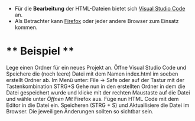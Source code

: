 * Für die **Bearbeitung** der HTML-Dateien bietet sich [Visual Studio Code](https://code.visualstudio.com/) an.
* Als Betrachter kann [Firefox](https://www.mozilla.org/) oder jeder andere Browser zum Einsatz kommen.

** Beispiel **
===
Lege einen Ordner für ein neues Projekt an.
Öffne Visual Studio Code und Speichere die (noch leere) Datei mit dem Namen index.html im soeben erstellt Ordner ab.
Im Menü unter: File -> Safe oder auf der Tastur mit der Tastenkombination STRG+S
Gehe nun in den erstellten Ordner in dem die Datei gespeichert wurde und klicke mit der rechten Maustaste auf die Datei und wähle unter *Öffnen Mit* Firefox aus.
Füge nun HTML Code mit dem Editor in die Datei ein. Speicheren (STRG + S) und Aktuallisiere die Datei im Browser. Die jeweiligen Änderungen sollten so sichtbar sein.
